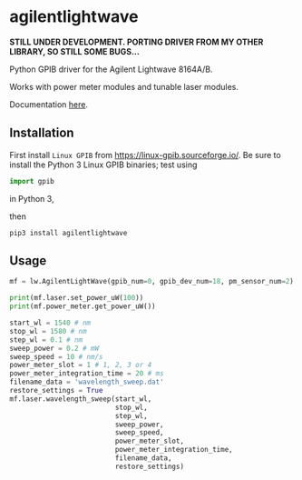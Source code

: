# agilentlightwave

**STILL UNDER DEVELOPMENT.  PORTING DRIVER FROM MY OTHER LIBRARY, SO STILL SOME BUGS...**

Python GPIB driver for the Agilent Lightwave 8164A/B.

Works with power meter modules and tunable laser modules.

Documentation [here](https://agilentlightwave.readthedocs.io/en/latest/).

## Installation
First install `Linux GPIB` from https://linux-gpib.sourceforge.io/.
Be sure to install the Python 3 Linux GPIB binaries; test using
```python
import gpib
```
in Python 3,

then
```
pip3 install agilentlightwave
```
## Usage
```python
mf = lw.AgilentLightWave(gpib_num=0, gpib_dev_num=18, pm_sensor_num=2)

print(mf.laser.set_power_uW(100))
print(mf.power_meter.get_power_uW())

start_wl = 1540 # nm
stop_wl = 1580 # nm
step_wl = 0.1 # nm
sweep_power = 0.2 # mW
sweep_speed = 10 # nm/s
power_meter_slot = 1 # 1, 2, 3 or 4
power_meter_integration_time = 20 # ms
filename_data = 'wavelength_sweep.dat'
restore_settings = True
mf.laser.wavelength_sweep(start_wl,
                          stop_wl,
                          step_wl,
                          sweep_power,
                          sweep_speed,
                          power_meter_slot,
                          power_meter_integration_time,
                          filename_data,
                          restore_settings)
```
